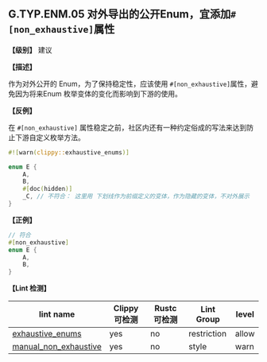 ## G.TYP.ENM.05 对外导出的公开Enum，宜添加`#[non_exhaustive]`属性

**【级别】** 建议

**【描述】**

作为对外公开的 Enum，为了保持稳定性，应该使用 `#[non_exhaustive]`属性，避免因为将来Enum 枚举变体的变化而影响到下游的使用。


**【反例】**

在 `#[non_exhaustive]` 属性稳定之前，社区内还有一种约定俗成的写法来达到防止下游自定义枚举方法。

```rust
#![warn(clippy::exhaustive_enums)]

enum E {
    A,
    B,
    #[doc(hidden)]
    _C, // 不符合： 这里用 下划线作为前缀定义的变体，作为隐藏的变体，不对外展示
}
```

**【正例】**

```rust
// 符合
#[non_exhaustive]
enum E {
    A,
    B,
}
```

**【Lint 检测】**

| lint name                                                    | Clippy 可检测 | Rustc 可检测 | Lint Group  | level |
| ------------------------------------------------------------ | ------------- | ------------ | ----------- | ----- |
| [exhaustive_enums](https://rust-lang.github.io/rust-clippy/master/#exhaustive_enums) | yes           | no           | restriction | allow |
| [manual_non_exhaustive](https://rust-lang.github.io/rust-clippy/master/#manual_non_exhaustive) | yes           | no           | style       | warn  |



